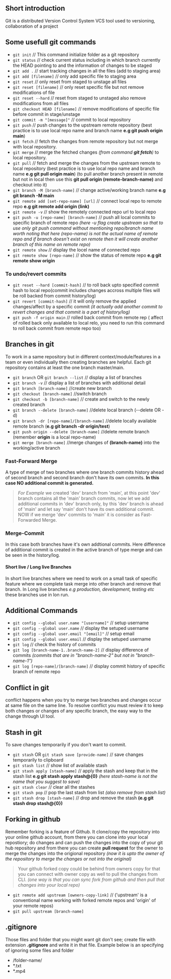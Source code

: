 
## Short introduction

Git is a distributed Version Control System  VCS tool used to versioning, collaboration of a project

## Some usefull git commands

 - `git init`                           // This command initialize folder as a git repository
 - `git status`                         // check current status including in which branch currently the HEAD pointing to and the information of changes to be staged
 - `git add .`                          // start tracking changes in all the files (add to staging area)
 - `git add [filename]`                 // only add specific file to staging area
 - `git reset`                          // only reset from staged to unstage all files
 - `git reset [filename]`               // only reset specific file but not remove modifications of file
 - `git reset --hard`                   // reset from staged to unstaged also remove modifications from all files
 - `git checkout HEAD [filename]`       // remove modifications of specific file before commit in stage/unstage
 - `git commit -m "[message]"`          // commit to local repository
 - `git push`                           // push changes to the upstream remote repository (best practice is to use local repo name and branch name **e.g git push origin main**)
 - `git fetch`                          // fetch the changes from remote repository but not merge with local repository.
 - `git merge`                          // merge the fetched changes *(from command **git fetch**)* to local 
repository.
 - `git pull`                           // fetch and merge the changes from the upstream remote to local repository (best practice is to use local repo name and branch name **e.g git pull origin main**) (to pull another branch present in remote but not in local then use this **git pull origin (remote-branch-name)** and checkout into it)
 - `git branch -M [branch-name]`        // change active/working branch name **e.g git branch -M main**
 - `git remote add [set-repo-name] [url]`   // connect local repo to remote repo **e.g git remote add origin (link)**
 - `git remote -v`                      // show the remotely connected repo url to local repo
 - `git push -u [repo-name] [branch-name]` // push all local commits to specific branch of remote repo *(here -u flag create upstream so that to use only git push command without mentioning repo/branch name worth noting that here (repo-name) is not the actual name of remote repo and if branch doesn't exist on remote then it will create another branch of this name on remote repo)*
 - `git remote show`                    // display the locel name of connected repo
 - `git remote show [repo-name]`        // show the status of remote repo **e.g git remote show origin**

### To undo/revert commits

 - `git reset --hard [commit-hash]`     // to roll back upto specified commit hash to local repo(commit includes changes accross multiple files will be roll backed from commit history/log)
 - `git revert [commit-hash]`           // it will only remove the applied changes/affect by a specific commit *(it actually add another commit to revert changes and that commit is a part of history/log)*
 - `git push -f origin main`            // rolled back commit from remote rep ( affect of rolled back only available to local relo, you need to run this command to roll back commit from remote repo too)

## Branches in git

To work in a same repository but in different context/module/features in a team or even individually then creating branches are helpful. Each git repository contains at least the one branch master/main. 

- `git branch` OR `git branch --list`   // display a list of branches
- `git branch -v`                       // display a list of branches with additional detail
- `git branch [branch-name]`            //create new branch 
- `git checkout [branch-name]`          //switch branch
- `git checkout -b [branch-name]`       // create and switch to the newly created branch
- `git branch --delete [branch-name]`   //delete local branch (--delete OR -d)
- `git branch -dr [repo-name]/[branch-name]`        //delete locally available remote branch (**e.g git branch -dr origin/test**)
- `git push origin --delete [branch-name]`   //delete remote branch (remember **origin** is a local repo-name)
- `git merge [branch-name]`             //merge changes of **(branch-name)** into the working/active branch

### Fast-Forward Merge

A type of merge of two branches where one branch commits history ahead of second branch and second branch don't have its own commits. **In this case NO additional commit is generated.**
>_For Example_ we created 'dev' branch from 'main', at this point 'dev' branch contains all the 'main' branch commits, now let we add additional commits in 'dev' branch only, by this 'dev' branch is ahead of 'main' and let say 'main' don't have its own additional commit. NOW if we merge 'dev' commits to 'main' it is consider as Fast-Forwarded Merge.

### Merge-Commit

In this case both branches have it's own addtional commits. Here difference of additional commit is created in the active branch of type merge and can be seen in the history/log.

#### Short live / Long live Branches

In short live branches where we need to work on a small task of specific feature where we complete task merge into other branch and remove that branch.
In Long live branches *e.g production, development, testing etc* these branches use in lon run. 

## Additional Commands

- `git config --global user.name "[username]"` // setup username
- `git config --global user.name`              // display the setuped username
- `git config --global user.email "[email]"`   // setup email
- `git config --global user.email`             // display the setuped username
- `git log`                                    // check the history of commits
- `git log [branch-name-1..branch-name-2]`     // display difference of commits *(commits that are in "branch-name-2" but not in "branch-name-1")*
- `git log [repo-name]/[branch-name]`          // display commit history of specific branch of remote repo

## Conflict in git

conflict happens when you try to merge two branches and changes occur at same file on the same line.
To resolve conflict you must review it to keep both changes or changes of any specific branch, the easy way to the change through UI tool.

## Stash in git

To save changes temporarily if you don't want to commit.

- `git stash` OR `git stash save [provide-name]` // save changes temporarily to clipboard
- `git stash list`                               // show list of available stash
- `git stash apply [stash-name]`                 // apply the stash and keep that in the stash list **e.g git stash apply stash@{0}** *(here stash-name is not the name that you suggest to save)*
- `git stash clear`                              // clear all the stashes
- `git stash pop`                                // pop the last stash from list *(also remove from stash list)*
- `git stash drop [stash-name]`                  // drop and remove the stash **(e.g git stash drop stash@{0})**

## Forking in github

Remember forking is a feature of Github. It clone/copy the repository into your online github account, from there you can clone into your local repostiory; do changes and can push the changes into the copy of your git hub repository and from there you can create **pull request** for the owner to merge the changes into the origional repository *(now it is upto the owner of the repository to merge the changes or not into the original)*

> Your github forked copy could be behind from owners copy for that you can connect with owner copy as well to pull the changes from CLI. *(one way is that you can sync fork from github and then pull that changes into your local repo)*

- `git remote add upstream [owners-copy-link]` // ('upstream' is a conventional name working with forked remote repos and 'origin' of your remote repos)
- `git pull upstream [branch-name]`

## .gitignore

Those files and folder that you might want git don't see; create file with extension **.gitignore** and write it in that file. Example below is an specifying of ignoring some files and folder

 - /folder-name/
 - *.txt 
 - *.mp4